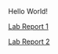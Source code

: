 Hello World!

[Lab Report 1](https://nguyennkent.github.io/cse15l-lab-reports/Week2Lab.html)

[Lab Report 2](https://nguyennkent.github.io/cse15l-lab-reports/labreport2.html)
